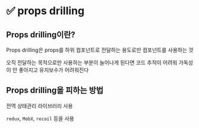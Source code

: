 # ✅ props drilling

## **Props drilling이란?**

Props drilling은 props를 하위 컴포넌트로 전달하는 용도로만 컴포넌트를 사용하는 것

오직 전달하는 목적으로만 사용하는 부분이 늘어나게 된다면 코드 추적이 어려워 가독성이 안 좋아지고 유지보수가 어려워진다

## **Props drilling을 피하는 방법**

전역 상태관리 라이브러리 사용

`redux`, `MobX`, `recoil` 등을 사용
